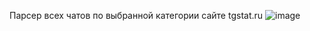 Парсер всех чатов по выбранной категории сайте tgstat.ru
![image](https://user-images.githubusercontent.com/120203324/222221436-fb503199-5eeb-4624-a048-ff628e63df73.png)

